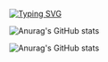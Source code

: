 [![Typing SVG](https://readme-typing-svg.herokuapp.com?font=Fira+Code&pause=1000&width=435&lines=CHRISTIAN+LUIS+PASKALIS+GINTING;CYBER+SECURITY+STUDENT;WEB+ENTHUSIAST;MACHINE+LEARNING+ENTHUSIAST)](https://git.io/typing-svg)


![Anurag's GitHub stats](https://github-readme-stats.vercel.app/api?username=ChristLuis07&show_icons=true&theme=radical)

![Anurag's GitHub stats](https://github-readme-stats.vercel.app/api?username=ChristLuis07&show_icons=true&theme=radical)
